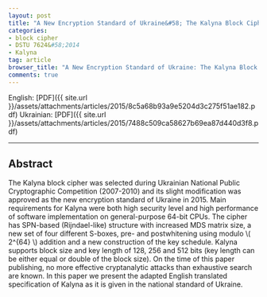 ```yaml
---
layout: post
title: "A New Encryption Standard of Ukraine&#58; The Kalyna Block Cipher"
categories:
- block cipher
- DSTU 7624&#58;2014
- Kalyna
tag: article
browser_title: "A New Encryption Standard of Ukraine: The Kalyna Block Cipher"
comments: true
---
```


English: [PDF]({{ site.url }}/assets/attachments/articles/2015/8c5a68b93a9e5204d3c275f51ae182.pdf) Ukrainian: [PDF]({{ site.url }}/assets/attachments/articles/2015/7488c509ca58627b69ea87d440d3f8.pdf)
___

<!--more-->

## Abstract

The Kalyna block cipher was selected during Ukrainian National Public Cryptographic Competition (2007-2010) and its slight modification was approved as the new encryption standard of Ukraine in 2015. Main requirements for Kalyna were both high security level and high performance of software implementation on general-purpose 64-bit CPUs. The cipher has SPN-based (Rijndael-like) structure with increased MDS matrix size, a new set of four different S-boxes, pre- and postwhitening using modulo \\( 2^{64} \\) addition and a new construction of the key schedule. Kalyna supports block size and key length of 128, 256 and 512 bits (key length can be either equal or double of the block size). On the time of this paper publishing, no more effective cryptanalytic attacks than exhaustive search are known. In this paper we present the adapted English translated specification of Kalyna as it is given in the national standard of Ukraine.